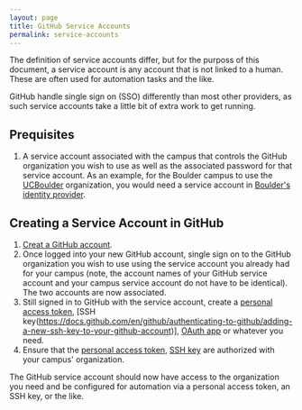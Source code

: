 ```yaml
---
layout: page
title: GitHub Service Accounts
permalink: service-accounts
---
```

The definition of service accounts differ, but for the purposs of this document, a service account is any account that is not linked to a human. These are often used for automation tasks and the like.

GitHub handle single sign on (SSO) differently than most other providers, as such service accounts take a little bit of extra work to get running.

## Prequisites
1. A service account associated with the campus that controls the GitHub organization you wish to use as well as the associated password for that service account. As an example, for the Boulder campus to use the [UCBoulder](https://github.com/UCBoulder) organization, you would need a service account in [Boulder's identity provider](https://identikey.colorado.edu).
## Creating a Service Account in GitHub
1. [Creat a GitHub account](https://github.com/join).
1. Once logged into your new GitHub account, single sign on to the GitHub organization you wish to use using the service account you already had for your campus (note, the account names of your GitHub service account and your campus service account do not have to be identical). The two accounts are now associated.
1. Still signed in to GitHub with the service account, create a [personal access token](https://docs.github.com/en/github/authenticating-to-github/creating-a-personal-access-token), [SSH key(https://docs.github.com/en/github/authenticating-to-github/adding-a-new-ssh-key-to-your-github-account)], [OAuth app](https://docs.github.com/en/github/authenticating-to-github/authorizing-oauth-apps) or whatever you need.
1. Ensure that the [personal access token](https://docs.github.com/en/github/authenticating-to-github/authorizing-a-personal-access-token-for-use-with-saml-single-sign-on), [SSH key](https://docs.github.com/en/github/authenticating-to-github/authorizing-an-ssh-key-for-use-with-saml-single-sign-on) are authorized with your campus' organization.

The GitHub service account should now have access to the organization you need and be configured for automation via a personal access token, an SSH key, or the like. 